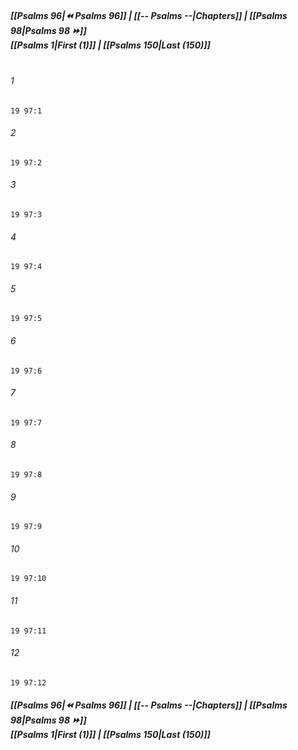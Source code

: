 
##### **[[Psalms 96|⏪ Psalms 96]] | [[-- Psalms --|Chapters]] | [[Psalms 98|Psalms 98 ⏩]]**<br>**[[Psalms 1|First (1)]] | [[Psalms 150|Last (150)]]**<br><br>

###### 1
``` verse
19 97:1
```
###### 2
``` verse
19 97:2
```
###### 3
``` verse
19 97:3
```
###### 4
``` verse
19 97:4
```
###### 5
``` verse
19 97:5
```
###### 6
``` verse
19 97:6
```
###### 7
``` verse
19 97:7
```
###### 8
``` verse
19 97:8
```
###### 9
``` verse
19 97:9
```
###### 10
``` verse
19 97:10
```
###### 11
``` verse
19 97:11
```
###### 12
``` verse
19 97:12
```

##### **[[Psalms 96|⏪ Psalms 96]] | [[-- Psalms --|Chapters]] | [[Psalms 98|Psalms 98 ⏩]]**<br>**[[Psalms 1|First (1)]] | [[Psalms 150|Last (150)]]**
